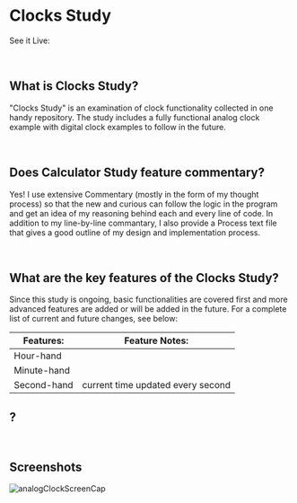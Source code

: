 # Clocks Study
See it Live: 

<br>

## What is Clocks Study?
"Clocks Study" is an examination of clock functionality collected in one handy repository.  The study includes a fully functional analog clock example with digital clock examples to follow in the future.

<br>

## Does Calculator Study feature commentary?
Yes! I use extensive Commentary (mostly in the form of my thought process) so that the new and curious can follow the logic in the program and get an idea of my reasoning behind each and every line of code.  In addition to my line-by-line commantary, I also provide a Process text file that gives a good outline of my design and implementation process. 

<br>

## What are the key features of the Clocks Study?
Since this study is ongoing, basic functionalities are covered first and more advanced features are added or will be added in the future.  For a complete list of current and future changes, see below:


| **Features:**                            | **Feature Notes:**                             |
| ---------------------------------------- | ----------------------------------------------|
| Hour-hand                                |                                                 |
| Minute-hand                              |                                                 |
| Second-hand                              |              current time updated every second  |  

## ?


<br>

## Screenshots

![analogClockScreenCap](https://user-images.githubusercontent.com/37447586/61159731-d880d800-a4b1-11e9-98b9-b49af598df48.png)
